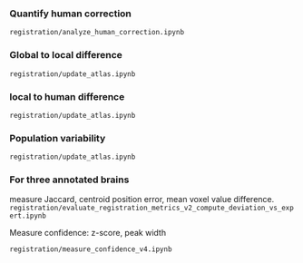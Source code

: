 ### Quantify human correction
`registration/analyze_human_correction.ipynb`
  
### Global to local difference
`registration/update_atlas.ipynb`

### local to human difference
`registration/update_atlas.ipynb`

### Population variability
`registration/update_atlas.ipynb`

### For three annotated brains
measure Jaccard, centroid position error, mean voxel value difference.
`registration/evaluate_registration_metrics_v2_compute_deviation_vs_expert.ipynb`

Measure confidence: z-score, peak width

`registration/measure_confidence_v4.ipynb`
